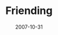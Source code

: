 ---
layout: media
category: media
series: "Force Feed"
title: "Friending"
date: 2007-10-31
description: "Todd Henry talks about how technology is conforming the experience of being human."
video: "https://s3.amazonaws.com/crossroadsvideomessages/ForceFeed4.mp4"
video-poster: "https://www.crossroads.net/uploadedfiles/DefaultVideoImage.jpg"
---
